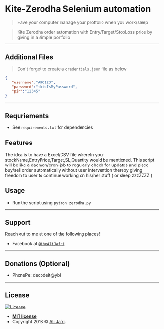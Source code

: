 # Kite-Zerodha Selenium automation

> Have your computer manage your protfolio when you work/sleep

> Kite Zerodha order automation with Entry/Target/StopLoss price by giving in a simple portfolio

---

## Additional Files

> Don't forget to create a `credentials.json` file as below

```json
{
   "username":"ABC123",
   "password":"thisIsMyPassword",
   "pin":"12345"
}
```

---

## Requriements

- See `requirements.txt` for dependencies

## Features

The idea is to have a Excel/CSV file whereIn your stockName,EntryPrice,Target,SL,Quantity would be mentioned.
This script will be like a daemon/cron-job to regularly check for updates and place buy/sell order automatically without user intervention thereby giving freedom to user to continue working on his/her stuff ( or sleep zzzZZZZ )

## Usage

- Run the script using `python zerodha.py`

---

## Support

Reach out to me at one of the following places!

- Facebook at <a href="https://www.facebook.com/theAliJafri" target="_blank">`@theAliJafri`</a>

---

## Donations (Optional)

- PhonePe: decodeit@ybl


---

## License

[![License](http://img.shields.io/:license-mit-blue.svg?style=flat-square)](http://badges.mit-license.org)

- **[MIT license](http://opensource.org/licenses/mit-license.php)**
- Copyright 2018 © <a href="#">Ali Jafri</a>.
